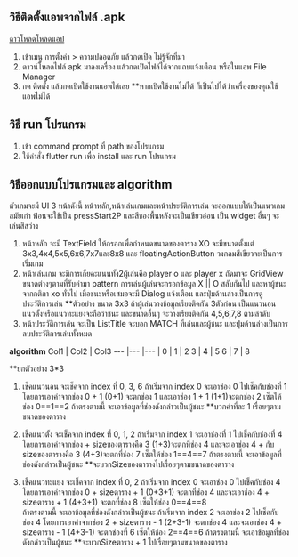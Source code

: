 ## วิธีติดตั้งแอพจากไฟล์ .apk
[ดาวโหลดโหลดแอป](https://drive.google.com/file/d/1-4rZczT3UeZ9YYgyQTyqBdW_xxq45H1R/view?usp=sharing)
1. เข้าเมนู การตั้งค่า > ความปลอดภัย แล้วกดเปิด ไม่รู้จักที่มา
2. ดาวน์โหลดไฟล์ apk มาลงเครื่อง แล้วกดเปิดไฟล์ได้จากแถบแจ้งเตือน หรือในแอพ File Manager
3. กด ติดตั้ง แล้วกดเปิดใช้งานแอพได้เลย
**หากเปิดใช้งานไม่ได้ ก็เป็นไปได้ว่าเครื่องของคุณใช้แอพไม่ได้

## วิธี run โปรแกรม
1. เข้า command prompt ที่ path ของโปรแกรม
2. ใช้คำสั่ง flutter run เพื่อ install และ run โปรแกรม


## วิธีออกแบบโปรแกรมและ algorithm
ตัวเกมจะมี UI 3 หน้าดังนี้ หน้าหลัก,หน้าเล่นเกมและหน้าประวัติการเล่น  จะออกแบบให้เป็นแนวเกมสมัยเก่า ฟ้อนจะใช้เป็น pressStart2P และสีของพื้นหลังจะเป็นเขียวอ่อน เป็น widget อื่นๆ จะเล่นสีสว่าง
1. หน้าหลัก จะมี TextField ให้กรอกเพื่อกำหนดขนาดของตาราง XO จะมีขนาดตั้งแต่ 3x3,4x4,5x5,6x6,7x7และ8x8 และ floatingActionButton วงกลมสีเขียวจะเป็นการเริ่มเกม
2. หน้าเล่นเกม จะมีการเก็ยคะแนนทั้ง2ผู้เล่นคือ player o และ player x ถัดมาจะ GridView ขนาดต่างๆตามที่รับค่ามา pattern การเล่นผู้เล่นจะกรอกข้อมูล X || O สลับกันไป และหาผู้ชนะจากกติกา xo ทั่วไป เมื่อชนะหรือเสมอจะมี Dialog แจ้งเตือน และปุ่มด้านล่างเป็นการดูประวัติการเล่น
**ตัวอย่าง ขนาด 3x3 ถ้าผู้เล่นวางข้อมูลเรียงติดกัน 3ตัวก่อน เป็นแนวนอน แนวตั้งหรือแนวทะแยงจะถือว่าชนะ และขนาดอื่นๆ จะวางเรียงติดกัน 4,5,6,7,8 ตามลำดับ 
3. หน้าประวัติการเล่น จะเป็น ListTitle จะบอก MATCH ที่เล่นและผู้ชนะ และปุ่มด้านล่างเป็นการลบประวัติการเล่นทั้งหมด

**algorithm**
Col1 | Col2 | Col3
--- |--- |--- |
0 | 1 | 2
3 | 4 | 5
6 | 7 | 8

**ยกตัวอย่าง 3*3
1. เช็คแนวนอน จะเช็คจาก index ที่ 0, 3, 6 ถ้าเริ่มจาก index 0 จะเอาช่อง 0 ไปเช็คกับช่องที่ 1 โดยการเอาค่าจากช่อง 0 + 1 (0+1) จะตกช่อง 1 และเอาช่อง 1 + 1 (1+1)จะตกช่อง 2 เซ็ตให้ช่อง 
0==1==2 ถ้าตรงตามนี้ จะเอาข้อมูลที่ช่องดังกล่าวเป็นผู้ชนะ
**บวกค่าที่ละ 1 เรื่อยๆตามขนาดของตาราง

2. เช็คแนวตั้ง จะเช็คจาก index ที่ 0, 1, 2 ถ้าเริ่มจาก index 1
จะเอาช่องที่ 1 ไปเช็คกับช่องที่ 4 โดยการเอาค่าจากช่อง + sizeของตารางคือ 3 (1+3)จะตกที่ช่อง 4 และจะเอาช่อง 4 + กับ sizeของตารางคือ 3 (4+3)จะตกที่ช่อง 7 เซ็ตให้ช่อง 
1==4==7  ถ้าตรงตามนี้ จะเอาข้อมูลที่ช่องดังกล่าวเป็นผู้ชนะ
**จะบวกSizeของตารางไปเรื่อยๆตามขนาดของตาราง

3. เช็คแนวทะแยง จะเช็คจาก index ที่ 0, 2 ถ้าเริ่มจาก index 0
จะเอาช่อง 0 ไปเช็คกับช่อง 4 โดยการเอาค่าจากช่อง 0 + sizeตาราง + 1 (0+3+1) จะตกที่ช่อง 4 และจะเอาช่อง 4 + sizeตาราง + 1 (4+3+1) จะตกที่ช่อง 8 เซ็ตให้ช่อง 0==4==8  
ถ้าตรงตามนี้ จะเอาข้อมูลที่ช่องดังกล่าวเป็นผู้ชนะ
ถ้าเริ่มจาก index 2 จะเอาช่อง 2 ไปเช็คกับช่อง 4 โดยการเอาค่าจากช่อง 2 + sizeตาราง - 1 (2+3-1) จะตกช่อง 4 และจะเอาช่อง 4 + sizeตาราง - 1 (4+3-1) จะตกช่องที่ 6 เซ็ตให้ช่อง 2==4==6  ถ้าตรงตามนี้ จะเอาข้อมูลที่ช่องดังกล่าวเป็นผู้ชนะ
**จะบวกSizeตาราง + 1 ไปเรื่อยๆตามขนาดของตาราง







